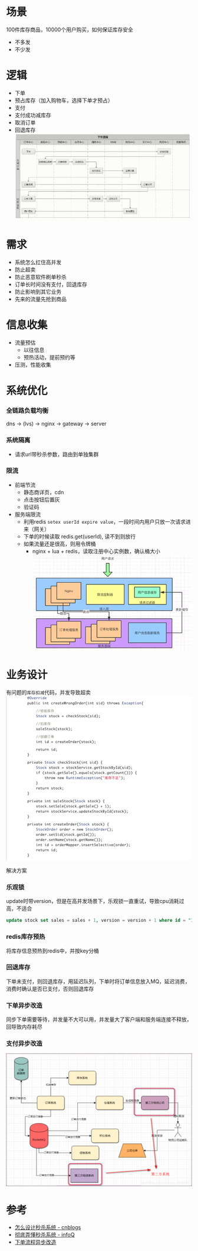 # 场景
100件库存商品，10000个用户购买，如何保证库存安全
- 不多发
- 不少发

# 逻辑
- 下单
- 预占库存（加入购物车，选择下单才预占）
- 支付
- 支付成功减库存
- 取消订单
- 回退库存
![](../../images/systemDesign/order.jpeg)

# 需求
- 系统怎么扛住高并发
- 防止超卖
- 防止恶意软件刷单秒杀
- 订单长时间没有支付，回退库存
- 防止影响到其它业务
- 先来的流量先抢到商品

# 信息收集
- 流量预估
    - 以往信息
    - 预热活动，提前预约等
- 压测，性能收集

# 系统优化
### 全链路负载均衡
dns -> (lvs) -> nginx -> gateway -> server

### 系统隔离
- 请求url带秒杀参数，路由到单独集群

### 限流
- 前端节流
    - 静态商详页，cdn
    - 点击按钮后置灰
    - 验证码
- 服务端限流
    - 利用redis `setex userId expire value`，一段时间内用户只放一次请求进来（网关）
    - 下单的时候读取 redis.get(userId), 读不到则放行
    - 如果流量还是很高，则用令牌桶
        - nginx + lua + redis，读取注册中心实例数，确认桶大小
        ![](../../images/systemDesign/nginx_limit.webp)

# 业务设计
有问题的`库存扣减`代码，并发导致超卖
![](../../images/systemDesign/stock.png)

解决方案
### 乐观锁
update时带version，但是在高并发场景下，乐观锁一直重试，导致cpu消耗过高，不适合
```sql
update stock set sales = sales + 1, version = version + 1 where id = "1" and version = version
```
### redis库存预热
将库存信息预热到redis中，并按key分桶

### 回退库存
下单未支付，则回退库存，用延迟队列，下单时将订单信息放入MQ，延迟消费，消费时确认是否已支付，否则回退库存

### 下单异步改造
同步下单需要等待，并发量不大可以用，并发量大了客户端和服务端连接不释放，回导致内存耗尽

### 支付异步改造
![](../../images/systemDesign/order_pay.png)

# 参考
- [怎么设计秒杀系统 - cnblogs](https://www.cnblogs.com/54chensongxia/p/13609148.html)
- [彻底弄懂秒杀系统 - infoQ](https://www.infoq.cn/article/ypqschsrdsk8bv5nhny4)
- [下单流程异步改造](https://developer.huawei.com/consumer/cn/forum/topic/0202681394780120567?fid=0101592429757310384&postId=0302681394780120612)
